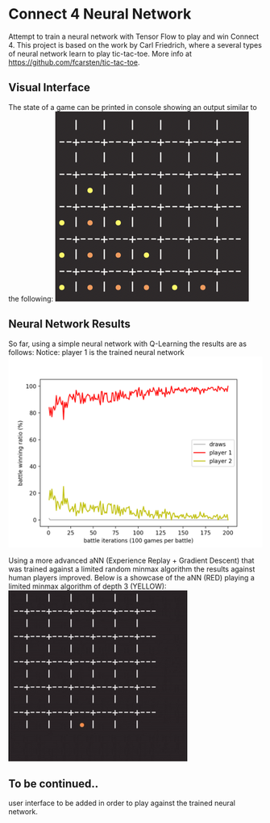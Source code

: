 # Connect 4 Neural Network

Attempt to train a neural network with Tensor Flow to play and win Connect 4.
This project is based on the work by Carl Friedrich, where a several types of neural network learn to play tic-tac-toe. More info at https://github.com/fcarsten/tic-tac-toe.

## Visual Interface
The state of a game can be printed in console showing an output similar to the following:
![c4_terminal](assets/c4_terminal.png)

## Neural Network Results
So far, using a simple neural network with Q-Learning the results are as follows:
Notice: player 1 is the trained neural network
![trained_c4nn](assets/trained_c4nn.png)

Using a more advanced aNN (Experience Replay + Gradient Descent) that was trained against a limited random minmax algorithm the results against human players improved. Below is a showcase of the aNN (RED) playing a limited minmax algorithm of depth 3 (YELLOW):
![trained_c4nn](assets/NN_vs_RandomMinMax.gif)

## To be continued..
user interface to be added in order to play against the trained neural network.
